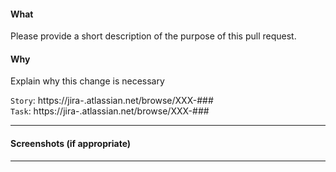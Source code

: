 #### What
Please provide a short description of the purpose of this pull request.

#### Why
Explain why this change is necessary

`Story`: https://jira-.atlassian.net/browse/XXX-### </br>
`Task`: https://jira-.atlassian.net/browse/XXX-###

---

#### Screenshots (if appropriate)

---
